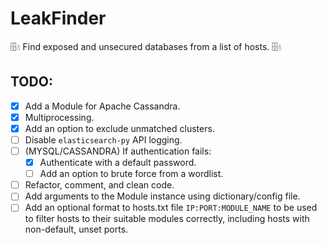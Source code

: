 # LeakFinder
🗄️💧 Find exposed and unsecured databases from a list of hosts. 🗄️💧 

## TODO:

- [x] Add a Module for Apache Cassandra.
- [x] Multiprocessing.
- [x] Add an option to exclude unmatched clusters.
- [ ] Disable `elasticsearch-py` API logging.
- [ ] (MYSQL/CASSANDRA) If authentication fails:
   - [x] Authenticate with a default password.
   - [ ] Add an option to brute force from a wordlist.
- [ ] Refactor, comment, and clean code.
- [ ] Add arguments to the Module instance using dictionary/config file.
- [ ] Add an optional format to hosts.txt file `IP:PORT:MODULE_NAME` to be used to filter hosts to their suitable modules correctly, including hosts with non-default, unset ports.
